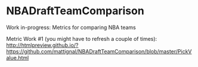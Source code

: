 # NBADraftTeamComparison

Work in-progress: Metrics for comparing NBA teams

Metric Work #1 (you might have to refresh a couple of times): http://htmlpreview.github.io/?https://github.com/mattignal/NBADraftTeamComparison/blob/master/PickValue.html
